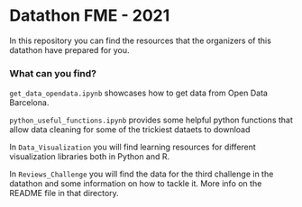 # Datathon FME - 2021

In this repository you can find the resources that the organizers of this datathon have prepared for you.

### What can you find?

`get_data_opendata.ipynb` showcases how to get data from Open Data Barcelona.

`python_useful_functions.ipynb` provides some helpful python functions that allow data cleaning for some of the trickiest dataets to download

In `Data_Visualization` you will find learning resources for different visualization libraries both in Python and R.

In `Reviews_Challenge` you will find the data for the third challenge in the datathon and some information on how to tackle it. More info on the README file in that directory.
